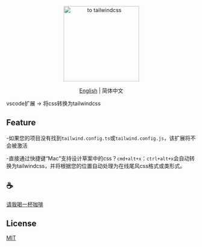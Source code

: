 <p align="center">
<img height="200" src="./assets/kv.png" alt="to tailwindcss">
</p>
<p align="center"> <a href="https://github.com/Simon-He95/to-tailwindcss/README.md">English</a> | 简体中文</p>

vscode扩展 -> 将css转换为tailwindcss

## Feature

-如果您的项目没有找到`tailwind.config.ts`或`tailwind.config.js`，该扩展将不会被激活

-直接通过快捷键“Mac”支持设计草案中的css？`cmd+alt+x`：`ctrl+alt+x`会自动转换为tailwindcss，并将根据您的位置自动处理为在线尾风css格式或类形式。

## :coffee:

[请我喝一杯咖啡](https://github.com/Simon-He95/sponsor)

## License

[MIT](./license)
